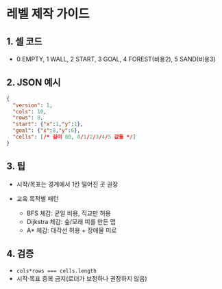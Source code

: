 # 레벨 제작 가이드

## 1. 셀 코드
- 0 EMPTY, 1 WALL, 2 START, 3 GOAL, 4 FOREST(비용2), 5 SAND(비용3)

## 2. JSON 예시
```json
{
  "version": 1,
  "cols": 10,
  "rows": 8,
  "start": {"x":1,"y":1},
  "goal": {"x":8,"y":6},
  "cells": [/* 길이 80, 0/1/2/3/4/5 값들 */]
}
```

## 3. 팁

* 시작/목표는 경계에서 1칸 떨어진 곳 권장
* 교육 목적별 패턴

  * BFS 체감: 균일 비용, 직교만 허용
  * Dijkstra 체감: 숲/모래 띠를 만든 맵
  * A* 체감: 대각선 허용 + 장애물 미로

## 4. 검증

* `cols*rows === cells.length`
* 시작·목표 중복 금지(로더가 보정하나 권장하지 않음)


